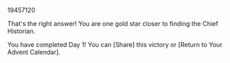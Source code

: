 19457120

That's the right answer! You are one gold star closer to finding the Chief Historian.

You have completed Day 1! You can [Share] this victory or [Return to Your Advent Calendar].